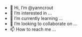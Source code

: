 - 👋 Hi, I’m @yanncrout
- 👀 I’m interested in ...
- 🌱 I’m currently learning ...
- 💞️ I’m looking to collaborate on ...
- 📫 How to reach me ...

<!---
yanncrout/yanncrout is a ✨ special ✨ repository because its `README.md` (this file) appears on your GitHub profile.
You can click the Preview link to take a look at your changes.
--->
